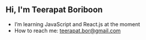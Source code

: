 ## Hi, I'm Teerapat Boriboon

- I’m learning JavaScript and React.js at the moment
- How to reach me: teerapat.bor@gmail.com
